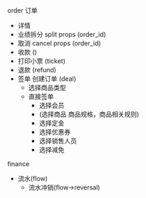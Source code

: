 order 订单

- 详情
- 业绩拆分 split props (order_id)
- 取消 cancel props (order_id)
- 收款 ()
- 打印小票 (ticket)
- 退款 (refund)
- 签单 创建订单 (deal)
  - 选择商品类型
  - 直接签单
    - 选择会员
    - (选择商品 商品规格，商品相关规则)
    - 选择定金
    - 选择优惠券
    - 选择销售人员
    - 选择减免

finance

- 流水(flow)
  - 流水冲销(flow->reversal)
